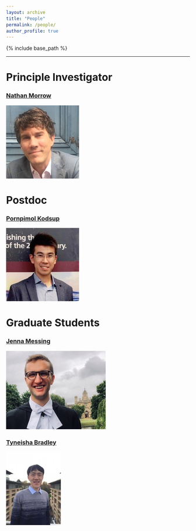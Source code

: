 ```yaml
---
layout: archive
title: "People"
permalink: /people/
author_profile: true
---
```


{% include base_path %}


----------

Principle Investigator
======

### [Nathan Morrow](https://sph.tulane.edu/ihsd/nathan-morrow)
![alt text](/images/rob.jpg "Rob Hetland")

Postdoc
======

### [Pornpimol Kodsup](https://www.linkedin.com/in/pornpimol-kodsup-ms-mph-2a0318150/)
![alt text](/images/lixin.jpg "Lixin Qu")

Graduate Students
======

### [Jenna Messing](https://www.linkedin.com/in/jennamessing/)
![alt text](/images/Aaron.jpg "Aaron Wienkers")

### [Tyneisha Bradley](https://www.linkedin.com/in/tyneisha-bradley-5a5750117/)
![alt text](/images/jl2158.jpg "Jinliang Liu")

